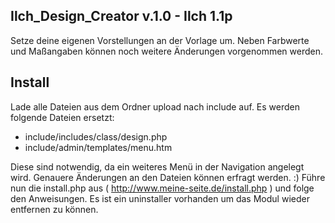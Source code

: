 Ilch_Design_Creator v.1.0 - Ilch 1.1p
-------------------------------------

Setze deine eigenen Vorstellungen an der Vorlage um.
Neben Farbwerte und Maßangaben können noch weitere Änderungen vorgenommen werden.

Install
--------

Lade alle Dateien aus dem Ordner upload nach include auf.
Es werden folgende Dateien ersetzt:

- include/includes/class/design.php
- include/admin/templates/menu.htm

Diese sind notwendig, da ein weiteres Menü in der Navigation angelegt wird.
Genauere Änderungen an den Dateien können erfragt werden. :)
Führe nun die install.php aus ( http://www.meine-seite.de/install.php ) und folge den Anweisungen.
Es ist ein uninstaller vorhanden um das Modul wieder entfernen zu können.


